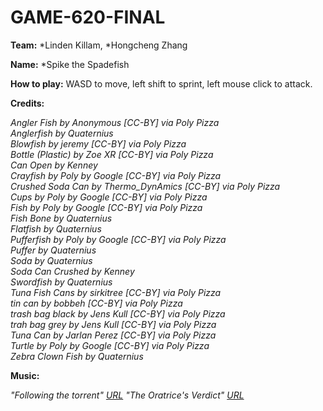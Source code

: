 # GAME-620-FINAL

**Team:**
*Linden Killam, 
*Hongcheng Zhang

**Name:**
*Spike the Spadefish

**How to play:**
WASD to move, left shift to sprint, left mouse click to attack. 

**Credits:**

_Angler Fish by Anonymous [CC-BY] via Poly Pizza_<br>
_Anglerfish by Quaternius_<br>
_Blowfish by jeremy [CC-BY] via Poly Pizza_<br>
_Bottle (Plastic) by Zoe XR [CC-BY] via Poly Pizza_<br>
_Can Open by Kenney_<br>
_Crayfish by Poly by Google [CC-BY] via Poly Pizza_<br>
_Crushed Soda Can by Thermo_DynAmics [CC-BY] via Poly Pizza_<br>
_Cups by Poly by Google [CC-BY] via Poly Pizza_<br>
_Fish by Poly by Google [CC-BY] via Poly Pizza_<br>
_Fish Bone by Quaternius_<br>
_Flatfish by Quaternius_<br>
_Pufferfish by Poly by Google [CC-BY] via Poly Pizza_<br>
_Puffer by Quaternius_<br>
_Soda by Quaternius_<br>
_Soda Can Crushed by Kenney_<br>
_Swordfish by Quaternius_<br>
_Tuna Fish Cans by sirkitree [CC-BY] via Poly Pizza_<br>
_tin can by bobbeh [CC-BY] via Poly Pizza_<br>
_trash bag black by Jens Kull [CC-BY] via Poly Pizza_<br>
_trah bag grey by Jens Kull [CC-BY] via Poly Pizza_<br>
_Tuna Can by Jarlan Perez [CC-BY] via Poly Pizza_<br>
_Turtle by Poly by Google [CC-BY] via Poly Pizza_<br>
_Zebra Clown Fish by Quaternius_<br>

**Music:**

_"Following the torrent" [URL](https://youtu.be/6eJuMFs7J00?list=PLwO9-zIqdr4nR6v8eoSCIHF2yxyLCHYxz)_
_"The Oratrice's Verdict" [URL](https://youtu.be/qUkxoIu9nfo)_
